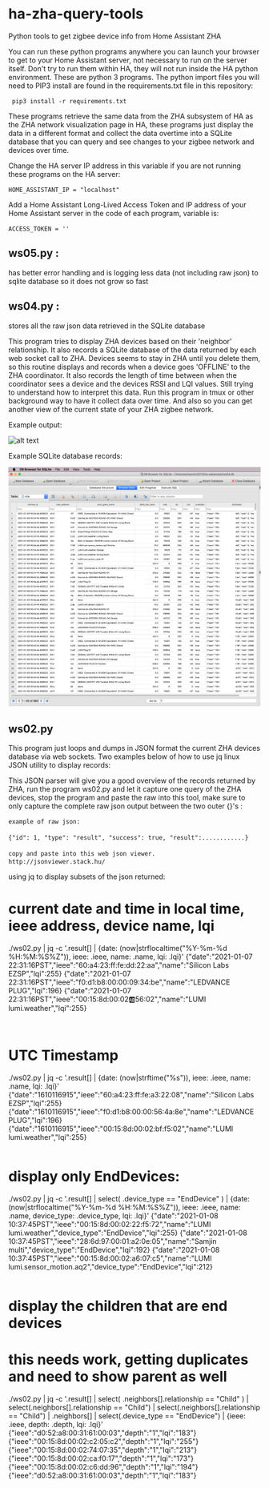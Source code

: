 # ha-zha-query-tools
Python tools to get zigbee device info from Home Assistant ZHA

You can run these python programs anywhere you can launch your browser to get to your Home Assistant server, not necessary to run on the server itself. Don't try to run them within HA, they will not run inside the HA python environment. These are python 3 programs. The python import files you will need to PIP3 install are found in the requirements.txt file in this repository:

```
 pip3 install -r requirements.txt
 ```

These programs retrieve the same data from the ZHA subsystem of HA as the ZHA network visualization page in HA, these programs just display the data in a different format and collect the data overtime into a SQLite database that you can query and see changes to your zigbee network and devices over time.

Change the HA server IP address in this variable if you are not running these programs on the HA server:
```
HOME_ASSISTANT_IP = "localhost"
```
Add a Home Assistant Long-Lived Access Token and IP address of your Home Assistant server in the code of each program, variable is:
```
ACCESS_TOKEN = ''
```

## ws05.py :

has better error handling and is logging less data (not including raw json) to sqlite database so it does not grow so fast

## ws04.py :

stores all the raw json data retrieved in the SQLite database

This program tries to display ZHA devices based on their 'neighbor' relationship. It also records a SQLite database of the data returned by each web socket call to ZHA. Devices seems to stay in ZHA until you delete them, so this routine displays and records when a device goes 'OFFLINE' to the ZHA coordinator. It also records the length of time between when the coordinator sees a device and the devices RSSI and LQI values. Still trying to understand how to interpret this data.
Run this program in tmux or other background way to have it collect data over time. And also so you can get another view of the current state of your ZHA zigbee network.

Example output:

![alt text](https://github.com/deepcoder/ha-zha-query-tools/blob/main/ws04-display.png?raw=true)

Example SQLite database records:

![alt text](https://github.com/deepcoder/ha-zha-query-tools/blob/main/ws04-sqlite-db.png?raw=true)

## ws02.py

This program just loops and dumps in JSON format the current ZHA devices database via web sockets. Two examples below of how to use jq linux JSON utility to display records:

This JSON parser will give you a good overview of the records returned by ZHA, run the program ws02.py and let it capture one query of the ZHA devices, stop the program and paste the raw into this tool, make sure to only capture the complete raw json output between the two outer {}'s :

```
example of raw json:

{"id": 1, "type": "result", "success": true, "result":............}

copy and paste into this web json viewer.
http://jsonviewer.stack.hu/

```

using jq to display subsets of the json returned:

# current date and time in local time, ieee address, device name, lqi
./ws02.py | jq -c '.result[] | {date: (now|strflocaltime("%Y-%m-%d %H:%M:%S%Z")), ieee: .ieee, name: .name, lqi: .lqi}'
{"date":"2021-01-07 22:31:16PST","ieee":"60:a4:23:ff:fe:dd:22:aa","name":"Silicon Labs EZSP","lqi":255}
{"date":"2021-01-07 22:31:16PST","ieee":"f0:d1:b8:00:00:09:34:be","name":"LEDVANCE PLUG","lqi":196}
{"date":"2021-01-07 22:31:16PST","ieee":"00:15:8d:00:02:ab:56:02","name":"LUMI lumi.weather","lqi":255}
```


```
# UTC Timestamp
./ws02.py | jq -c '.result[] | {date: (now|strftime("%s")), ieee: .ieee, name: .name, lqi: .lqi}'
{"date":"1610116915","ieee":"60:a4:23:ff:fe:a3:22:08","name":"Silicon Labs EZSP","lqi":255}
{"date":"1610116915","ieee":"f0:d1:b8:00:00:56:4a:8e","name":"LEDVANCE PLUG","lqi":196}
{"date":"1610116915","ieee":"00:15:8d:00:02:bf:f5:02","name":"LUMI lumi.weather","lqi":255}
```

```
# display only EndDevices:
./ws02.py | jq -c '.result[]  | select( .device_type == "EndDevice" )  | {date: (now|strflocaltime("%Y-%m-%d %H:%M:%S%Z")), ieee: .ieee, name: .name, device_type: .device_type, lqi: .lqi}'
{"date":"2021-01-08 10:37:45PST","ieee":"00:15:8d:00:02:22:f5:72","name":"LUMI lumi.weather","device_type":"EndDevice","lqi":255}
{"date":"2021-01-08 10:37:45PST","ieee":"28:6d:97:00:01:a2:0e:05","name":"Samjin multi","device_type":"EndDevice","lqi":192}
{"date":"2021-01-08 10:37:45PST","ieee":"00:15:8d:00:02:a6:07:c5","name":"LUMI lumi.sensor_motion.aq2","device_type":"EndDevice","lqi":212}
```

```
# display the children that are end devices
# this needs work, getting duplicates and need to show parent as well
./ws02.py | jq -c '.result[]  |
select( .neighbors[].relationship == "Child" )  |
select(.neighbors[].relationship == "Child") |
select(.neighbors[].relationship == "Child") | .neighbors[] | select(.device_type == "EndDevice") | {ieee: .ieee, depth: .depth, lqi: .lqi}'
{"ieee":"d0:52:a8:00:31:61:00:03","depth":"1","lqi":"183"}
{"ieee":"00:15:8d:00:02:c2:05:c2","depth":"1","lqi":"255"}
{"ieee":"00:15:8d:00:02:74:07:35","depth":"1","lqi":"213"}
{"ieee":"00:15:8d:00:02:ca:f0:17","depth":"1","lqi":"173"}
{"ieee":"00:15:8d:00:02:c6:dd:96","depth":"1","lqi":"194"}
{"ieee":"d0:52:a8:00:31:61:00:03","depth":"1","lqi":"183"}

```



